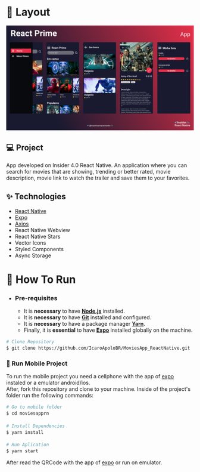 # :pushpin: Layout
![app](.github/App.png?style=flat)

## 💻 Project
App developed on Insider 4.0 React Native. An application where you can search for movies that are showing, trending or better rated, movie description, movie link to watch the trailer and save them to your favorites.

## ✨ Technologies

-  [React Native](http://facebook.github.io/react-native/)
-  [Expo](https://expo.io/)
-  [Axios](https://github.com/axios/axios)
-   React Native Webview
-   React Native Stars
-   Vector Icons
-   Styled Components
-   Async Storage

# :construction_worker: How To Run
- ### **Pre-requisites**

  - It is **necessary** to have **[Node.js](https://nodejs.org/en/)** installed.
  - It is **necessary** to have **[Git](https://git-scm.com/)** installed and configured.
  - It is **necessary** to have a package manager **[Yarn](https://yarnpkg.com/)**.
  - Finally, it is **essential** to have **[Expo](https://expo.io/)** installed globally on the machine.
  
```bash
# Clone Repository
$ git clone https://github.com/IcaroApoloBR/MoviesApp_ReactNative.git
```

### 📱 Run Mobile Project
To run the mobile project you need a cellphone with the app of [expo](https://play.google.com/store/apps/details?id=host.exp.exponent) instaled or a emulator android/ios.
<br />
After, fork this repository and clone to your machine. Inside of the project's folder run the following commands:

```bash
# Go to mobile folder
$ cd moviesapprn

# Install Dependencies
$ yarn install

# Run Aplication
$ yarn start
```
After read the QRCode with the app of [expo](https://play.google.com/store/apps/details?id=host.exp.exponent) or run on emulator.
